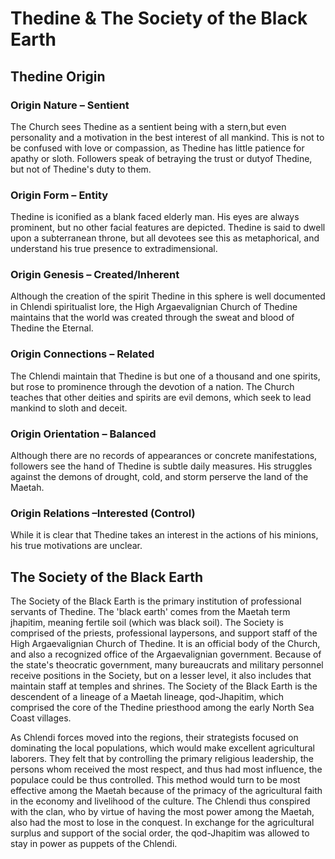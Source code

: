 # Thedine & The Society of the Black Earth

## Thedine Origin

### Origin Nature – Sentient
The Church sees Thedine as a sentient being with a stern,but even personality and a motivation in the best interest of all mankind. This is not to be confused with love or compassion, as Thedine has little patience for apathy or sloth. Followers speak of betraying the trust or dutyof Thedine, but not of Thedine's duty to them.

### Origin Form – Entity
Thedine is iconified as a blank faced elderly man. His eyes are always prominent, but no other facial features are depicted. Thedine is said to dwell upon a subterranean throne, but all devotees see this as metaphorical, and understand his true presence to extradimensional.

### Origin Genesis – Created/Inherent
Although the creation of the spirit Thedine in this sphere is well documented in Chlendi spiritualist lore, the High Argaevalignian Church of Thedine maintains that the world was created through the sweat and blood of Thedine the Eternal.

### Origin Connections – Related
The Chlendi maintain that Thedine is but one of a thousand and one spirits, but rose to prominence through the devotion of a nation. The Church teaches that other deities and spirits are evil demons, which seek to lead mankind to sloth and deceit.

### Origin Orientation – Balanced
Although there are no records of appearances or concrete manifestations, followers see the hand of Thedine is subtle daily measures. His struggles against the demons of drought, cold, and storm perserve the land of the Maetah. 

### Origin Relations –Interested (Control)
While it is clear that Thedine takes an interest in the actions of his minions, his true motivations are unclear.

## The Society of the Black Earth
The Society of the Black Earth is the primary institution of professional servants of Thedine. The 'black earth' comes from the Maetah term jhapitim, meaning fertile soil (which was black soil). The Society is comprised of the priests, professional laypersons, and support staff of the High Argaevalignian Church of Thedine. It is an official body of the Church, and also a recognized office of the Argaevalignian government. Because of the state's theocratic government, many bureaucrats and military personnel receive positions in the Society, but on a lesser level, it also includes that maintain staff at temples and shrines. The Society of the Black Earth is the descendent of a lineage of a Maetah lineage, qod-Jhapitim, which comprised the core of the Thedine priesthood among the early North Sea Coast villages.

As Chlendi forces moved into the regions, their strategists focused on dominating the local populations, which would make excellent agricultural laborers. They felt that by controlling the primary religious leadership, the persons whom received the most respect, and thus had most influence, the populace could be thus controlled. This method would turn to be most effective among the Maetah because of the primacy of the agricultural faith in the economy and livelihood of the culture. The Chlendi thus conspired with the clan, who by virtue of having the most power among the Maetah, also had the most to lose in the conquest. In exchange for the agricultural surplus and support of the social order, the qod-Jhapitim was allowed to stay in power as puppets of the Chlendi.